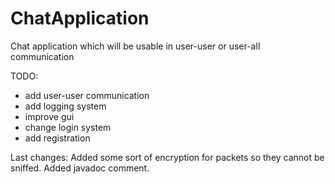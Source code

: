 # ChatApplication
Chat application which will be usable in user-user or user-all communication


TODO:
  * add user-user communication
  * add logging system
  * improve gui
  * change login system
  * add registration


Last changes:
  Added some sort of encryption for packets so they cannot be sniffed.
  Added javadoc comment.
